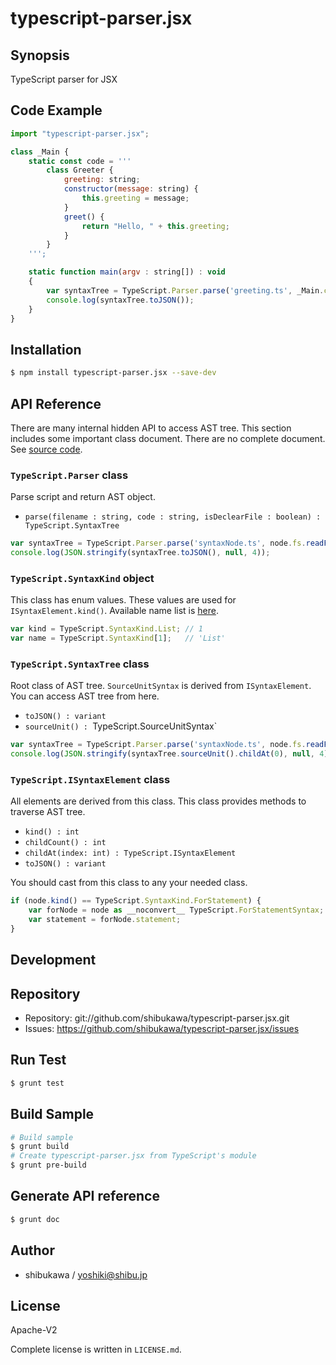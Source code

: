 typescript-parser.jsx
===========================================

Synopsis
---------------

TypeScript parser for JSX

Code Example
---------------

```js
import "typescript-parser.jsx";

class _Main {
    static const code = '''
        class Greeter {
            greeting: string;
            constructor(message: string) {
                this.greeting = message;
            }
            greet() {
                return "Hello, " + this.greeting;
            }
        }
    ''';

    static function main(argv : string[]) : void
    {
        var syntaxTree = TypeScript.Parser.parse('greeting.ts', _Main.code);
        console.log(syntaxTree.toJSON());
    }
}
```

Installation
---------------

```sh
$ npm install typescript-parser.jsx --save-dev
```

API Reference
------------------

There are many internal hidden API to access AST tree. This section includes some important class document.
There are no complete document. See [source code](https://github.com/shibukawa/typescript-parser.jsx/blob/master/src/typescript-parser-tmpl-begin.jsx).

### `TypeScript.Parser` class

Parse script and return AST object.

*   `parse(filename : string, code : string, isDeclearFile : boolean) : TypeScript.SyntaxTree`

```js
var syntaxTree = TypeScript.Parser.parse('syntaxNode.ts', node.fs.readFileSync('syntaxNode.ts', 'utf8'));
console.log(JSON.stringify(syntaxTree.toJSON(), null, 4));
```

### `TypeScript.SyntaxKind` object

This class has enum values. These values are used for `ISyntaxElement.kind()`.
Available name list is [here](http://typescript.codeplex.com/SourceControl/latest#src/compiler/syntax/syntaxKind.ts).

```js
var kind = TypeScript.SyntaxKind.List; // 1
var name = TypeScript.SyntaxKind[1];   // 'List'
```

### `TypeScript.SyntaxTree` class

Root class of AST tree. `SourceUnitSyntax` is derived from `ISyntaxElement`. You can access AST tree from here.

*   `toJSON() : variant`
*   `sourceUnit() : `TypeScript.SourceUnitSyntax`

```js
var syntaxTree = TypeScript.Parser.parse('syntaxNode.ts', node.fs.readFileSync('syntaxNode.ts', 'utf8'));
console.log(JSON.stringify(syntaxTree.sourceUnit().childAt(0), null, 4));
```

### `TypeScript.ISyntaxElement` class

All elements are derived from this class. This class provides methods to traverse AST tree.

*   `kind() : int`
*   `childCount() : int`
*   `childAt(index: int) : TypeScript.ISyntaxElement`
*   `toJSON() : variant`

You should cast from this class to any your needed class.

```js
if (node.kind() == TypeScript.SyntaxKind.ForStatement) {
    var forNode = node as __noconvert__ TypeScript.ForStatementSyntax;
    var statement = forNode.statement;
}
```

Development
-------------

## Repository

* Repository: git://github.com/shibukawa/typescript-parser.jsx.git
* Issues: https://github.com/shibukawa/typescript-parser.jsx/issues

## Run Test

```sh
$ grunt test
```

## Build Sample

```sh
# Build sample
$ grunt build
# Create typescript-parser.jsx from TypeScript's module
$ grunt pre-build
```

## Generate API reference

```sh
$ grunt doc
```

Author
---------

* shibukawa / yoshiki@shibu.jp

License
------------

Apache-V2

Complete license is written in `LICENSE.md`.
